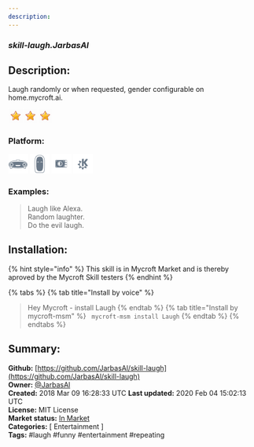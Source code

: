 ```yaml
---
description: 
---
```


### _skill-laugh.JarbasAl_  
## Description:  
Laugh randomly or when requested, gender configurable on home.mycroft.ai.  
  
![](../.gitbook/assets/star.png)![](../.gitbook/assets/star.png)![](../.gitbook/assets/star.png)  
  
### Platform:  
 ![Mark I](../.gitbook/assets/mark-1-icon.png)  ![Mark II](../.gitbook/assets/mark-2-icon.png)  ![Picroft](../.gitbook/assets/picroft-icon.png)  ![plasmoid](../.gitbook/assets/kde.png)   
### Examples:  
> Laugh like Alexa.  
> Random laughter.  
> Do the evil laugh.  
  
## Installation:  
{% hint style="info" %}
This skill is in Mycroft Market and is thereby aproved by the Mycroft Skill testers
{% endhint %}
    
{% tabs %}
{% tab title="Install by voice" %}
> Hey Mycroft - install Laugh
{% endtab %}
  {% tab title="Install by mycroft-msm" %}
``` mycroft-msm install Laugh```
{% endtab %}
  {% endtabs %}
    
## Summary:  
**Github:** [https://github.com/JarbasAl/skill-laugh](https://github.com/JarbasAl/skill-laugh)  
**Owner:** [@JarbasAl](https://github.com/JarbasAl)  
**Created:** 2018 Mar 09 16:28:33 UTC  **Last updated:** 2020 Feb 04 15:02:13 UTC  
**License:** MIT License  
**Market status:** [In Market](https://market.mycroft.ai/skill/laugh)  
**Categories:** [ Entertainment ]   
**Tags:** \#laugh \#funny \#entertainment \#repeating   
